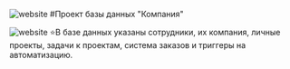 ![website](https://github.com/yoogus/ProjectDBCompany/assets/110523242/8dfd5d05-f791-4206-9f95-12605b2e51d0) #Проект базы данных "Компания"

![website](https://github.com/yoogus/ProjectDBCompany/assets/110523242/8dfd5d05-f791-4206-9f95-12605b2e51d0) ⭐В базе данных указаны сотрудники, их компания, личные проекты, задачи к проектам, система заказов и триггеры на автоматизацию.
